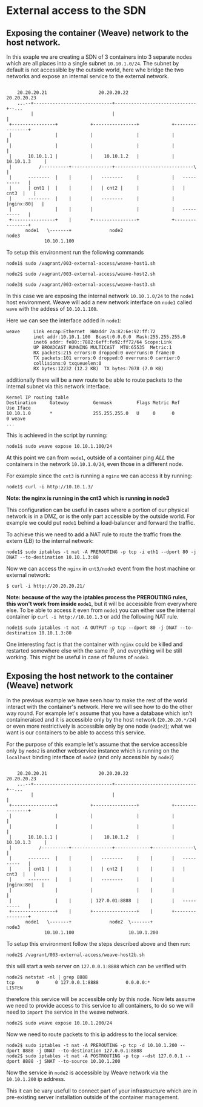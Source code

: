 # External access to the SDN

## Exposing the container (Weave) network to the host network.

In this exaple we are creating a SDN of 3 containers into 3 separate nodes which
are all places into a single subnet `10.10.1.0/24`. The subnet by default
is not accessible by the outside world, here whe bridge the two networks
and expose an internal service to the external network.


```

    20.20.20.21                   20.20.20.22                   20.20.20.23
    ...--+-----------------------------+------------------------------+--...
         |                             |                              | 
 +----------------+            +----------------+            +----------------+
 |                |            |                |            |                |
 |                |            |                |            |                |
 |      10.10.1.1 |            |    10.10.1.2   |            |  10.10.1.3     |
 |          /----------+---------------+-----------------------------\        |
 |      --------  |    |       |   --------     |            |   ----------   |
 |      | cnt1 |  |    |       |   | cnt2 |     |            |   |  cnt3  |   |
 |      --------  |    |       |   --------     |            |   |nginx:80|   |
 |                |    |       |                |            |   ----------   |
 +----------------+    |       +----------------+            +----------------+
       node1   \-------+              node2                         node3
              10.10.1.100

```

To setup this environment run the following commands

    node1$ sudo /vagrant/003-external-access/weave-host1.sh
    
    node2$ sudo /vagrant/003-external-access/weave-host2.sh
    
    node3$ sudo /vagrant/003-external-access/weave-host3.sh


In this case we are exposing the internal network `10.10.1.0/24` to the `node1` host environment.
Weave will add a new network interface on `node1` called `wave` with the addess of `10.10.1.100`.

Here we can see the interface added in `node1`:

```
weave     Link encap:Ethernet  HWaddr 7a:82:6e:92:ff:72
          inet addr:10.10.1.100  Bcast:0.0.0.0  Mask:255.255.255.0
          inet6 addr: fe80::7882:6eff:fe92:ff72/64 Scope:Link
          UP BROADCAST RUNNING MULTICAST  MTU:65535  Metric:1
          RX packets:215 errors:0 dropped:0 overruns:0 frame:0
          TX packets:101 errors:0 dropped:0 overruns:0 carrier:0
          collisions:0 txqueuelen:0
          RX bytes:12232 (12.2 KB)  TX bytes:7078 (7.0 KB)
```

additionally there will be a new route to be able to route packets to the internal subnet
via this network interface.

```
Kernel IP routing table
Destination     Gateway         Genmask         Flags Metric Ref    Use Iface
10.10.1.0       *               255.255.255.0   U     0      0        0 weave
...
```

This is achieved in the script by running:

    node1$ sudo weave expose 10.10.1.100/24

At this point we can from `node1`, outside of a container ping *ALL* the containers
in the network `10.10.1.0/24`, even those in a different node.

For example since the `cnt3` is running a `nginx` we can access it by running:

    node1$ curl -i http://10.10.1.3/

__Note: the nginx is running in the cnt3 which is running in node3__

This configuration can be useful in cases where a portion of our physical network
is in a DMZ, or is the only part accessible by the outside world.
For example we could put `node1` behind a load-balancer and forward the traffic.

To achieve this we need to add a NAT rule to route the traffic from the extern (LB)
to the internal network:

    node1$ sudo iptables -t nat -A PREROUTING -p tcp -i eth1 --dport 80 -j DNAT --to-destination 10.10.1.3:80

Now we can access the `nginx` in `cnt3/node3` event from the host machine or external network:

    $ curl -i http://20.20.20.21/

__Note: because of the way the iptables process the PREROUTING rules, this won't work from inside `node1`__,
but it will be accessible from everywhere else. To be able to access it even from `node1` you can either
use the internal container ip `curl -i http://10.10.1.3` or add the following NAT rule.

    node1$ sudo iptables -t nat -A OUTPUT -p tcp --dport 80 -j DNAT --to-destination 10.10.1.3:80

One interesting fact is that the container with `nginx` could be killed and restarted somewhere else
with the same IP, and everything will be still working. This might be useful in case of failures of `node3`.

## Exposing the host network to the container (Weave) network

In the previous example we have seen how to make the rest of the world interact with the container's network.
Here we will see how to do the other way round. For example let's assume that you have a database which
isn't containeraised and it is accessible only by the host network (`20.20.20.*/24`) or even more
restrictively is accessible only by one node (`node2`); what we want is our containers to be able to access
this service.

For the purpose of this example let's assume that the service accessible only by `node2` is another
webservice instance which is running on the `localhost` binding interface of `node2` (and only accessible
by `node2`)

```

    20.20.20.21                   20.20.20.22                   20.20.20.23
    ...--+-----------------------------+------------------------------+--...
         |                             |                              | 
 +----------------+            +----------------+            +----------------+
 |                |            |                |            |                |
 |                |            |                |            |                |
 |      10.10.1.1 |            |    10.10.1.2   |            |  10.10.1.3     |
 |          /----------+---------------+-------------+---------------\        |
 |      --------  |    |       |   --------     |    |       |   ----------   |
 |      | cnt1 |  |    |       |   | cnt2 |     |    |       |   |  cnt3  |   |
 |      --------  |    |       |   --------     |    |       |   |nginx:80|   |
 |                |            |                |    |       |                |
 |                |    |       | 127.0.01:8888  |    |       |   ----------   |
 +----------------+    |       +----------------+    |       +----------------+
       node1   \-------+              node2  \-------+             node3
              10.10.1.100                    10.10.1.200

```

To setup this environment follow the steps described above and then run:

    node2$ /vagrant/003-external-access/weave-host2b.sh

this will start a web server on `127.0.0.1:8888` which can be verified with

    node2$ netstat -nl | grep 8888
    tcp        0      0 127.0.0.1:8888          0.0.0.0:*               LISTEN

therefore this service will be accessible only by this node.
Now lets assume we need to provide access to this service to all containers,
to do so we will need to `import` the service in the weave network.

    node2$ sudo weave expose 10.10.1.200/24

Now we need to route packets to this ip address to the local service:

    node2$ sudo iptables -t nat -A PREROUTING -p tcp -d 10.10.1.200 --dport 8888 -j DNAT --to-destination 127.0.0.1:8888
    node2$ sudo iptables -t nat -A POSTROUTING -p tcp --dst 127.0.0.1 --dport 8888 -j SNAT --to-source 10.10.1.200

Now the service in `node2` is accessible by Weave network via the `10.10.1.200` ip address.

This it can be vary usefull to connect part of your infrastructure which are in pre-existing server installation outside
of the container management.

